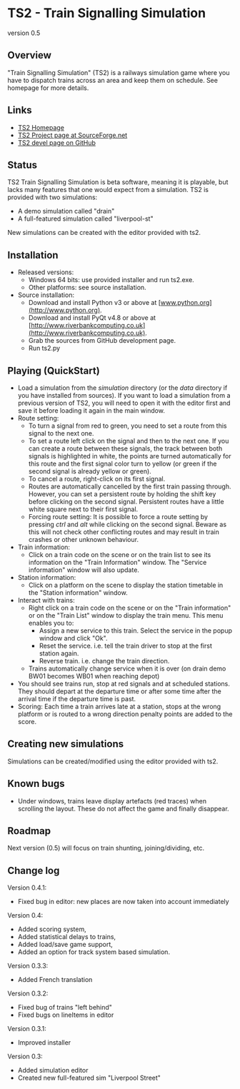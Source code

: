 # TS2 - Train Signalling Simulation
version 0.5

## Overview
"Train Signalling Simulation" (TS2) is a railways simulation game where you have to dispatch trains across an area and keep them on schedule. See homepage for more details.

## Links
* [TS2 Homepage](http://ts2.sf.net)
* [TS2 Project page at SourceForge.net](http://sourceforge.net/projects/ts2/)
* [TS2 devel page on GitHub](https://gihub.com/npiganeau/ts2)

## Status
TS2 Train Signalling Simulation is beta software, meaning it is playable, but lacks many features that one would expect from a simulation.
TS2 is provided with two simulations:
* A demo simulation called "drain"
* A full-featured simulation called "liverpool-st"

New simulations can be created with the editor provided with ts2.

## Installation
* Released versions:
    - Windows 64 bits: use provided installer and run ts2.exe.
    - Other platforms: see source installation.
* Source installation:
    - Download and install Python v3 or above at [www.python.org](http://www.python.org).
    - Download and install PyQt v4.8 or above at [http://www.riverbankcomputing.co.uk](http://www.riverbankcomputing.co.uk).
    - Grab the sources from GitHub development page.
    - Run ts2.py

## Playing (QuickStart)
* Load a simulation from the _simulation_ directory (or the _data_ directory if you have installed from sources).
    If you want to load a simulation from a previous version of TS2, you will need to open it with the editor
    first and save it before loading it again in the main window.
* Route setting:
    - To turn a signal from red to green, you need to set a route from this signal to the next one.
    - To set a route left click on the signal and then to the next one. If you can create a route
        between these signals, the track between both signals is highlighted in white, the points are
        turned automatically for this route and the first signal color turn to yellow (or green if
        the second signal is already yellow or green).
    - To cancel a route, right-click on its first signal.
    - Routes are automatically cancelled by the first train passing through. However, you can set a
        persistent route by holding the shift key before clicking on the second signal. Persistent
        routes have a little white square next to their first signal.
    - Forcing route setting: It is possible to force a route setting by pressing _ctrl_ and _alt_ while
        clicking on the second signal. Beware as this will not check other conflicting routes and may result
        in train crashes or other unknown behaviour.
* Train information:
    - Click on a train code on the scene or on the train list to see its information on the
        "Train Information" window. The "Service information" window will also update.
* Station information:
    - Click on a platform on the scene to display the station timetable in the "Station information"
        window.
* Interact with trains:
    - Right click on a train code on the scene or on the "Train information" or on the "Train List"
    window to display the train menu. This menu enables you to:
        + Assign a new service to this train. Select the service in the popup window and click "Ok".
        + Reset the service. i.e. tell the train driver to stop at the first station again.
        + Reverse train. i.e. change the train direction.
    - Trains automatically change service when it is over (on drain demo BW01 becomes WB01 when reaching
    depot)
* You should see trains run, stop at red signals and at scheduled stations. They should depart at the
    departure time or after some time after the arrival time if the departure time is past.
* Scoring:
    Each time a train arrives late at a station, stops at the wrong platform or is routed to a wrong direction
    penalty points are added to the score.

## Creating new simulations

Simulations can be created/modified using the editor provided with ts2.

## Known bugs
- Under windows, trains leave display artefacts (red traces) when scrolling the layout. These do not affect the
    game and finally disappear.

## Roadmap
Next version (0.5) will focus on train shunting, joining/dividing, etc.

## Change log
Version 0.4.1:
- Fixed bug in editor: new places are now taken into account immediately

Version 0.4:
- Added scoring system,
- Added statistical delays to trains,
- Added load/save game support,
- Added an option for track system based simulation.

Version 0.3.3:
- Added French translation

Version 0.3.2:
- Fixed bug of trains "left behind"
- Fixed bugs on lineItems in editor

Version 0.3.1:
- Improved installer

Version 0.3:
- Added simulation editor
- Created new full-featured sim "Liverpool Street"

